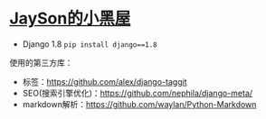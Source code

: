# [JaySon的小黑屋](http://www.jaysonhwang.com/)

* Django 1.8
`pip install django==1.8`

使用的第三方库：

* 标签：https://github.com/alex/django-taggit
* SEO(搜索引擎优化)：https://github.com/nephila/django-meta/
* markdown解析：https://github.com/waylan/Python-Markdown
